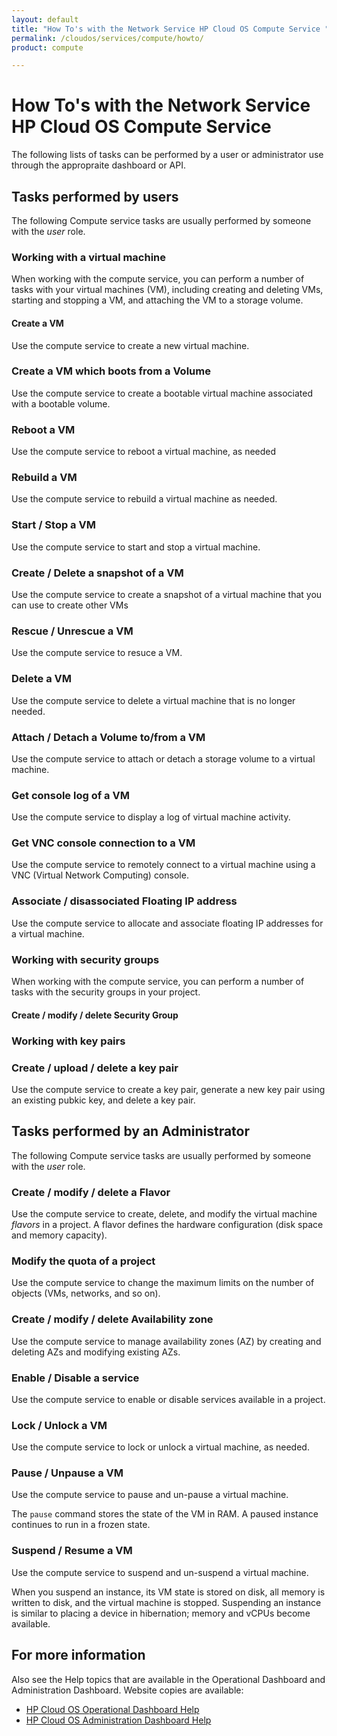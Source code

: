 ```yaml
---
layout: default
title: "How To's with the Network Service HP Cloud OS Compute Service "
permalink: /cloudos/services/compute/howto/
product: compute

---
```

<!--PUBLISHED-->
# How To's with the Network Service HP Cloud OS Compute Service #

<!-- Taken from http://wiki.hpcloud.net/display/core/Core+Edition+Use+cases#CoreEditionUsecases-OverCloud -->

The following lists of tasks can be performed by a user or administrator use through the appropraite dashboard or API.

## Tasks performed by users ##

The following Compute service tasks are usually performed by someone with the *user* role.

### Working with a virtual machine ###

When working with the compute service, you can perform a number of tasks with your virtual machines (VM), including creating and deleting VMs, starting and stopping a VM, and attaching the VM to a storage volume.

#### Create a VM ####

Use the compute service to create a new virtual machine.

### Create a VM which boots from a Volume ####

Use the compute service to create a bootable virtual machine associated with a bootable volume. 

### Reboot a VM ####

Use the compute service to reboot a virtual machine, as needed

### Rebuild a VM ####

Use the compute service to rebuild a virtual machine as needed.

### Start / Stop a VM ####

Use the compute service to start and stop a virtual machine.

### Create / Delete a snapshot of a VM ####

Use the compute service to create a snapshot of a virtual machine that you can use to create other VMs

### Rescue / Unrescue a VM ####

Use the compute service to resuce a VM.

### Delete a VM ####

Use the compute service to delete a virtual machine that is no longer needed.

### Attach / Detach a Volume to/from a VM ####

Use the compute service to attach or detach a storage volume to a virtual machine.

### Get console log of a VM ####

Use the compute service to display a log of virtual machine activity.

### Get VNC console connection to a VM ####

Use the compute service to remotely connect to a virtual machine using a VNC (Virtual Network Computing) console. 

### Associate / disassociated Floating IP address

Use the compute service to allocate and associate floating IP addresses for a virtual machine. 

### Working with security groups ###

When working with the compute service, you can perform a number of tasks with the security groups in your project.

#### Create / modify / delete Security Group ####

### Working with key pairs ###

### Create / upload / delete a key pair ####

Use the compute service to create a key pair, generate a new key pair using an existing pubkic key, and delete a key pair.

## Tasks performed by an Administrator ##

The following Compute service tasks are usually performed by someone with the *user* role.

### Create / modify / delete a Flavor ####

Use the compute service to create, delete, and modify the virtual machine *flavors* in a project. A flavor defines the hardware configuration (disk space and memory capacity).

### Modify the quota of a project ####

Use the compute service to change the maximum limits on the number of objects (VMs, networks, and so on).

### Create / modify / delete Availability zone ####

Use the compute service to manage availability zones (AZ) by creating and deleting AZs and modifying existing AZs.

### Enable / Disable a service ####

Use the compute service to enable or disable services available in a project.

### Lock / Unlock a VM ####

Use the compute service to lock or unlock a virtual machine, as needed.

### Pause / Unpause a VM ####

Use the compute service to pause and un-pause a virtual machine. 

The `pause` command stores the state of the VM in RAM. A paused instance continues to run in a frozen state.

### Suspend / Resume a VM 

Use the compute service to suspend and un-suspend a virtual machine. 

When you suspend an instance, its VM state is stored on disk, all memory is written to disk, and the virtual machine is stopped. Suspending an instance is similar to placing a device in hibernation; memory and vCPUs become available.

## For more information ##

Also see the Help topics that are available in the Operational Dashboard and Administration Dashboard.  Website copies are available:

* [HP Cloud OS Operational Dashboard Help](/cloudos/manage/operational-dashboard/)
* [HP Cloud OS Administration Dashboard Help](/cloudos/manage/administration-dashboard/)
